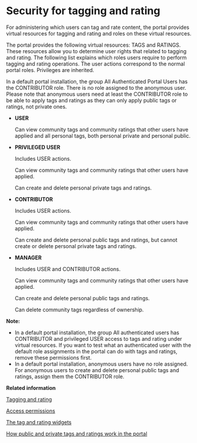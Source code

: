 # Security for tagging and rating

For administering which users can tag and rate content, the portal provides virtual resources for tagging and rating and roles on these virtual resources.

The portal provides the following virtual resources: TAGS and RATINGS. These resources allow you to determine user rights that related to tagging and rating. The following list explains which roles users require to perform tagging and rating operations. The user actions correspond to the normal portal roles. Privileges are inherited.

In a default portal installation, the group All Authenticated Portal Users has the CONTRIBUTOR role. There is no role assigned to the anonymous user. Please note that anonymous users need at least the CONTRIBUTOR role to be able to apply tags and ratings as they can only apply public tags or ratings, not private ones.

-   **USER**

    Can view community tags and community ratings that other users have applied and all personal tags, both personal private and personal public.

-   **PRIVILEGED USER**

    Includes USER actions.

    Can view community tags and community ratings that other users have applied.

    Can create and delete personal private tags and ratings.

-   **CONTRIBUTOR**

    Includes USER actions.

    Can view community tags and community ratings that other users have applied.

    Can create and delete personal public tags and ratings, but cannot create or delete personal private tags and ratings.

-   **MANAGER**

    Includes USER and CONTRIBUTOR actions.

    Can view community tags and community ratings that other users have applied.

    Can create and delete personal public tags and ratings.

    Can delete community tags regardless of ownership.


**Note:**

-   In a default portal installation, the group All authenticated users has CONTRIBUTOR and privileged USER access to tags and rating under virtual resources. If you want to test what an authenticated user with the default role assignments in the portal can do with tags and ratings, remove these permissions first.
-   In a default portal installation, anonymous users have no role assigned. For anonymous users to create and delete personal public tags and ratings, assign them the CONTRIBUTOR role.


**Related information**  


[Tagging and rating](../admin-system/tag_rate_mngadmin.md)

[Access permissions](../admin-system/sec_acc_rights.md)

[The tag and rating widgets](../admin-system/tag_rate_ui_alt.md)

[How public and private tags and ratings work in the portal](../admin-system/tag_rate_adm_publc_privt.md)

